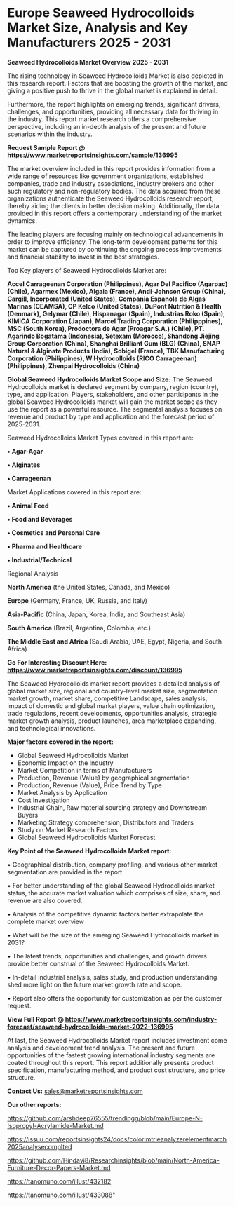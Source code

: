 # Europe Seaweed Hydrocolloids Market Size, Analysis and Key Manufacturers 2025 - 2031

<Strong> Seaweed Hydrocolloids Market Overview 2025 - 2031</strong>

The rising technology in Seaweed Hydrocolloids Market is also depicted in this research report. Factors that are boosting the growth of the market, and giving a positive push to thrive in the global market is explained in detail.

Furthermore, the report highlights on emerging trends, significant drivers, challenges, and opportunities, providing all necessary data for thriving in the industry. This report market research offers a comprehensive perspective, including an in-depth analysis of the present and future scenarios within the industry.

<strong>Request Sample Report @ <a href=https://www.marketreportsinsights.com/sample/136995>https://www.marketreportsinsights.com/sample/136995</a></strong>

The market overview included in this report provides information from a wide range of resources like government organizations, established companies, trade and industry associations, industry brokers and other such regulatory and non-regulatory bodies. The data acquired from these organizations authenticate the Seaweed Hydrocolloids research report, thereby aiding the clients in better decision making. Additionally, the data provided in this report offers a contemporary understanding of the market dynamics.

The leading players are focusing mainly on technological advancements in order to improve efficiency. The long-term development patterns for this market can be captured by continuing the ongoing process improvements and financial stability to invest in the best strategies.

Top Key players of Seaweed Hydrocolloids Market are:

<strong>Accel Carrageenan Corporation (Philippines), Agar Del Pacifico (Agarpac) (Chile), Agarmex (Mexico), Algaia (France), Andi-Johnson Group (China), Cargill, Incorporated (United States), Compania Espanola de Algas Marinas (CEAMSA), CP Kelco (United States), DuPont Nutrition & Health (Denmark), Gelymar (Chile), Hispanagar (Spain), Industrias Roko (Spain), KIMICA Corporation (Japan), Marcel Trading Corporation (Philipppines), MSC (South Korea), Prodoctora de Agar (Proagar S.A.) (Chile), PT. Agarindo Bogatama (Indonesia), Setexam (Morocco), Shandong Jiejing Group Corporation (China), Shanghai Brilliant Gum (BLG) (China), SNAP Natural & Alginate Products (India), Sobigel (France), TBK Manufacturing Corporation (Philippines), W Hydrocolloids (RICO Carrageenan) (Philippines), Zhenpai Hydrocolloids (China)</strong>

<strong><b>Global Seaweed Hydrocolloids Market Scope and Size:</b></strong>
The Seaweed Hydrocolloids market is declared segment by company, region (country), type, and application. Players, stakeholders, and other participants in the global Seaweed Hydrocolloids market will gain the market scope as they use the report as a powerful resource. The segmental analysis focuses on revenue and product by type and application and the forecast period of 2025-2031.

Seaweed Hydrocolloids Market Types covered in this report are:

<strong>• Agar-Agar

• Alginates

• Carrageenan</strong>

Market Applications covered in this report are:

<strong>• Animal Feed

• Food and Beverages

• Cosmetics and Personal Care

• Pharma and Healthcare

• Industrial/Technical</strong> 

Regional Analysis

<strong>North America</strong> (the United States, Canada, and Mexico)

<strong>Europe</strong> (Germany, France, UK, Russia, and Italy)

<strong>Asia-Pacific</strong> (China, Japan, Korea, India, and Southeast Asia)

<strong>South America</strong> (Brazil, Argentina, Colombia, etc.)

<strong>The Middle East and Africa</strong> (Saudi Arabia, UAE, Egypt, Nigeria, and South Africa)

<strong>Go For Interesting Discount Here: <a href=https://www.marketreportsinsights.com/discount/136995>https://www.marketreportsinsights.com/discount/136995</a></strong>

The Seaweed Hydrocolloids market report provides a detailed analysis of global market size, regional and country-level market size, segmentation market growth, market share, competitive Landscape, sales analysis, impact of domestic and global market players, value chain optimization, trade regulations, recent developments, opportunities analysis, strategic market growth analysis, product launches, area marketplace expanding, and technological innovations.

<strong><b>Major factors covered in the report:</b></strong>
<ul>
  <li>Global Seaweed Hydrocolloids Market </li>
  <li>Economic Impact on the Industry</li>
  <li>Market Competition in terms of Manufacturers</li>
  <li>Production, Revenue (Value) by geographical segmentation</li>
  <li>Production, Revenue (Value), Price Trend by Type</li>
  <li>Market Analysis by Application</li>
  <li>Cost Investigation</li>
  <li>Industrial Chain, Raw material sourcing strategy and Downstream Buyers</li>
  <li>Marketing Strategy comprehension, Distributors and Traders</li>
  <li>Study on Market Research Factors</li>
  <li>Global Seaweed Hydrocolloids Market Forecast</li>
</ul>

<strong><b>Key Point of the Seaweed Hydrocolloids Market report:</b></strong>

• Geographical distribution, company profiling, and various other market segmentation are provided in the report.

• For better understanding of the global Seaweed Hydrocolloids market status, the accurate market valuation which comprises of size, share, and revenue are also covered.

• Analysis of the competitive dynamic factors better extrapolate the complete market overview

• What will be the size of the emerging Seaweed Hydrocolloids market in 2031?

• The latest trends, opportunities and challenges, and growth drivers provide better construal of the Seaweed Hydrocolloids Market.

• In-detail industrial analysis, sales study, and production understanding shed more light on the future market growth rate and scope.

• Report also offers the opportunity for customization as per the customer request.

<strong><b>View Full Report @ <a href=https://www.marketreportsinsights.com/industry-forecast/seaweed-hydrocolloids-market-2022-136995>https://www.marketreportsinsights.com/industry-forecast/seaweed-hydrocolloids-market-2022-136995</a></b></strong>


At last, the Seaweed Hydrocolloids Market report includes investment come analysis and development trend analysis. The present and future opportunities of the fastest growing international industry segments are coated throughout this report. This report additionally presents product specification, manufacturing method, and product cost structure, and price structure.

<strong>Contact Us:</strong>
sales@marketreportsinsights.com

<strong>Our other reports:</strong>

<a href=https://github.com/arshdeep76555/trendingg/blob/main/Europe-N-Isopropyl-Acrylamide-Market.md>https://github.com/arshdeep76555/trendingg/blob/main/Europe-N-Isopropyl-Acrylamide-Market.md</a>

<a href=https://issuu.com/reportsinsights24/docs/colorimtrieanalyzerelementmarch2025analysecomplted>https://issuu.com/reportsinsights24/docs/colorimtrieanalyzerelementmarch2025analysecomplted</a>

<a href=https://github.com/Hindavi8/Researchinsights/blob/main/North-America-Furniture-Decor-Papers-Market.md>https://github.com/Hindavi8/Researchinsights/blob/main/North-America-Furniture-Decor-Papers-Market.md</a>

<a href=https://tanomuno.com/illust/432182>https://tanomuno.com/illust/432182</a>

<a href=https://tanomuno.com/illust/433088>https://tanomuno.com/illust/433088</a>"
